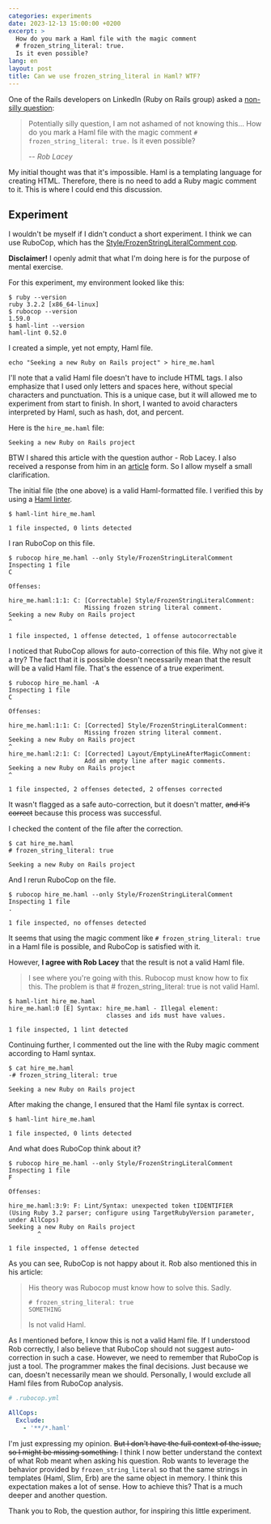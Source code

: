 ```yaml
---
categories: experiments
date: 2023-12-13 15:00:00 +0200
excerpt: >
  How do you mark a Haml file with the magic comment
  # frozen_string_literal: true.
  Is it even possible?
lang: en
layout: post
title: Can we use frozen_string_literal in Haml? WTF?
---
```


One of the Rails developers on LinkedIn (Ruby on Rails group) asked a
[non-silly question](https://www.linkedin.com/feed/update/urn:li:activity:7140300572573724673):

> Potentially silly question, I am not ashamed of not knowing this...
> How do you mark a Haml file with the magic comment
> `# frozen_string_literal: true.`
> Is it even possible?
>
> -- <cite>Rob Lacey</cite> <!-- markdownlint-disable-line MD033 -->

My initial thought was that it's impossible.
Haml is a templating language for creating HTML.
Therefore, there is no need to add a Ruby magic comment to it.
This is where I could end this discussion.

## Experiment

I wouldn't be myself if I didn't conduct a short experiment.
I think we can use RuboCop, which has the
[Style/FrozenStringLiteralComment cop](https://docs.rubocop.org/rubocop/cops_style.html#stylefrozenstringliteralcomment).

**Disclaimer!**
I openly admit that what I'm doing here is for the purpose of mental exercise.

For this experiment, my environment looked like this:

```console
$ ruby --version
ruby 3.2.2 [x86_64-linux]
$ rubocop --version
1.59.0
$ haml-lint --version
haml-lint 0.52.0
```

I created a simple, yet not empty, Haml file.

```console
echo "Seeking a new Ruby on Rails project" > hire_me.haml
```

I'll note that a valid Haml file doesn't have to include HTML tags.
I also emphasize that I used only letters and spaces here,
without special characters and punctuation.
This is a unique case,
but it will allowed me to experiment from start to finish.
In short, I wanted to avoid characters interpreted by Haml,
such as hash, dot, and percent.

Here is the `hire_me.haml` file:

```haml
Seeking a new Ruby on Rails project
```

BTW I shared this article with the question author - Rob Lacey.
I also received a response from him in an
[article](https://dev.to/braindeaf/how-do-you-test-frozenstringliteral-in-ruby-84e)
form.
So I allow myself a small clarification.

The initial file (the one above) is a valid Haml-formatted file.
I verified this by using a [Haml linter](https://github.com/sds/haml-lint).

```console
$ haml-lint hire_me.haml

1 file inspected, 0 lints detected
```

I ran RuboCop on this file.

```console
$ rubocop hire_me.haml --only Style/FrozenStringLiteralComment
Inspecting 1 file
C

Offenses:

hire_me.haml:1:1: C: [Correctable] Style/FrozenStringLiteralComment:
                     Missing frozen string literal comment.
Seeking a new Ruby on Rails project
^

1 file inspected, 1 offense detected, 1 offense autocorrectable
```

I noticed that RuboCop allows for auto-correction of this file.
Why not give it a try?
The fact that it is possible doesn't necessarily mean
that the result will be a valid Haml file.
That's the essence of a true experiment.

```console
$ rubocop hire_me.haml -A
Inspecting 1 file
C

Offenses:

hire_me.haml:1:1: C: [Corrected] Style/FrozenStringLiteralComment:
                     Missing frozen string literal comment.
Seeking a new Ruby on Rails project
^
hire_me.haml:2:1: C: [Corrected] Layout/EmptyLineAfterMagicComment:
                     Add an empty line after magic comments.
Seeking a new Ruby on Rails project
^

1 file inspected, 2 offenses detected, 2 offenses corrected
```

It wasn't flagged as a safe auto-correction, but it doesn't matter,
~~and it's correct~~ because this process was successful.

I checked the content of the file after the correction.

```console
$ cat hire_me.haml
# frozen_string_literal: true

Seeking a new Ruby on Rails project
```

And I rerun RuboCop on the file.

```console
$ rubocop hire_me.haml --only Style/FrozenStringLiteralComment
Inspecting 1 file
.

1 file inspected, no offenses detected
```

It seems that using the magic comment like `# frozen_string_literal: true`
in a Haml file is possible, and RuboCop is satisfied with it.

However, **I agree with Rob Lacey** that the result is not a valid Haml file.

> I see where you're going with this.
> Rubocop must know how to fix this.
> The problem is that # frozen_string_literal: true is not valid Haml.

```console
$ haml-lint hire_me.haml
hire_me.haml:0 [E] Syntax: hire_me.haml - Illegal element:
                           classes and ids must have values.

1 file inspected, 1 lint detected
```

Continuing further,
I commented out the line with the Ruby magic comment according to Haml syntax.

```console
$ cat hire_me.haml
-# frozen_string_literal: true

Seeking a new Ruby on Rails project
```

After making the change, I ensured that the Haml file syntax is correct.

```console
$ haml-lint hire_me.haml

1 file inspected, 0 lints detected
```

And what does RuboCop think about it?

```console
$ rubocop hire_me.haml --only Style/FrozenStringLiteralComment
Inspecting 1 file
F

Offenses:

hire_me.haml:3:9: F: Lint/Syntax: unexpected token tIDENTIFIER
(Using Ruby 3.2 parser; configure using TargetRubyVersion parameter, under AllCops)
Seeking a new Ruby on Rails project
        ^

1 file inspected, 1 offense detected
```

As you can see, RuboCop is not happy about it.
Rob also mentioned this in his article:

> His theory was Rubocop must know how to solve this. Sadly.
>
> ```haml
> # frozen_string_literal: true
> SOMETHING
> ```
>
> Is not valid Haml.

As I mentioned before, I know this is not a valid Haml file.
If I understood Rob correctly,
I also believe that RuboCop should not suggest auto-correction in such a case.
However, we need to remember that RuboCop is just a tool.
The programmer makes the final decisions.
Just because we can, doesn't necessarily mean we should.
Personally, I would exclude all Haml files from RuboCop analysis.

```yaml
# .rubocop.yml

AllCops:
  Exclude:
    - '**/*.haml'
```

I'm just expressing my opinion.
~~But I don't have the full context of the issue,
so I might be missing something.~~
I think I now better understand the context of what Rob meant
when asking his question.
Rob wants to leverage the behavior provided by `frozen_string_literal`
so that the same strings in templates (Haml, Slim, Erb)
are the same object in memory.
I think this expectation makes a lot of sense.
How to achieve this?
That is a much deeper and another question.

Thank you to Rob, the question author, for inspiring this little experiment.
